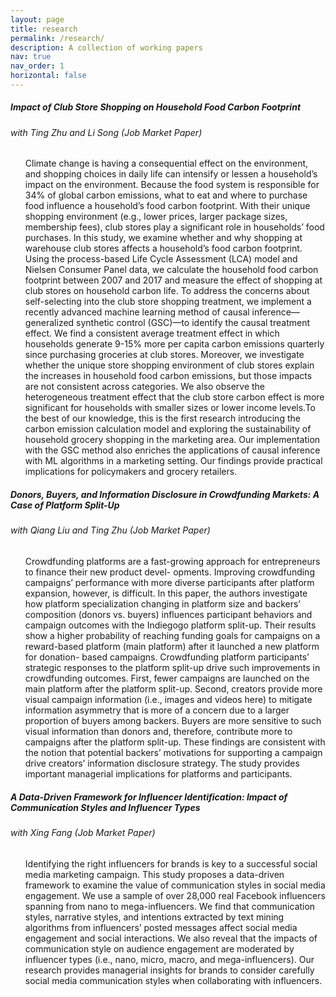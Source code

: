 ```yaml
---
layout: page
title: research
permalink: /research/
description: A collection of working papers
nav: true
nav_order: 1
horizontal: false
---
```


<div class="card mt-3">
  <div class="p-3">
    <div class="row">
      <div class="col-sm-10">
        <h5 class="font-weight-bold">Impact of Club Store Shopping on Household Food Carbon Footprint</h5>
      </div>
      <div class="col-sm-2 text-left text-sm-right">
        <!-- <span class="badge font-weight-bold danger-color-dark text-uppercase align-middle">
            10-701
        </span> -->
      </div>
    </div>
    <h6 class="font-italic mt-2 mt-sm-0">with Ting Zhu and Li Song
(Job Market Paper)</h6>
    <ul class="card-text font-weight-light list-group list-group-flush">
    Climate change is having a consequential effect on the environment, and shopping choices in daily life
can intensify or lessen a household’s impact on the environment. Because the food system is responsible for
34% of global carbon emissions, what to eat and where to purchase food influence a household’s food carbon
footprint. With their unique shopping environment (e.g., lower prices, larger package sizes, membership fees),
club stores play a significant role in households’ food purchases. In this study, we examine whether and why
shopping at warehouse club stores affects a household’s food carbon footprint. Using the process-based Life
Cycle Assessment (LCA) model and Nielsen Consumer Panel data, we calculate the household food carbon
footprint between 2007 and 2017 and measure the effect of shopping at club stores on household carbon life.
To address the concerns about self-selecting into the club store shopping treatment, we implement a recently
advanced machine learning method of causal inference—generalized synthetic control (GSC)—to identify the
causal treatment effect. We find a consistent average treatment effect in which households generate 9-15%
more per capita carbon emissions quarterly since purchasing groceries at club stores. Moreover, we investigate
whether the unique store shopping environment of club stores explain the increases in household food carbon
emissions, but those impacts are not consistent across categories. We also observe the heterogeneous treatment
effect that the club store carbon effect is more significant for households with smaller sizes or lower income
levels.To the best of our knowledge, this is the first research introducing the carbon emission calculation model
and exploring the sustainability of household grocery shopping in the marketing area. Our implementation
with the GSC method also enriches the applications of causal inference with ML algorithms in a marketing
setting. Our findings provide practical implications for policymakers and grocery retailers.
    </ul>
  </div>
</div>

<div class="card mt-3">
  <div class="p-3">
    <div class="row">
      <div class="col-sm-10">
        <h5 class="font-weight-bold">Donors, Buyers, and Information Disclosure in Crowdfunding Markets: A Case of Platform
Split-Up</h5>
      </div>
      <div class="col-sm-2 text-left text-sm-right">
        <!-- <span class="badge font-weight-bold danger-color-dark text-uppercase align-middle">
            10-701
        </span> -->
      </div>
    </div>
    <h6 class="font-italic mt-2 mt-sm-0">with Qiang Liu and Ting Zhu
(Job Market Paper)</h6>
    <ul class="card-text font-weight-light list-group list-group-flush">
      Crowdfunding platforms are a fast-growing approach for entrepreneurs to finance their new product devel-
opments. Improving crowdfunding campaigns’ performance with more diverse participants after platform
expansion, however, is difficult. In this paper, the authors investigate how platform specialization changing
in platform size and backers’ composition (donors vs. buyers) influences participant behaviors and campaign
outcomes with the Indiegogo platform split-up. Their results show a higher probability of reaching funding
goals for campaigns on a reward-based platform (main platform) after it launched a new platform for donation-
based campaigns. Crowdfunding platform participants’ strategic responses to the platform split-up drive such
improvements in crowdfunding outcomes. First, fewer campaigns are launched on the main platform after the
platform split-up. Second, creators provide more visual campaign information (i.e., images and videos here)
to mitigate information asymmetry that is more of a concern due to a larger proportion of buyers among
backers. Buyers are more sensitive to such visual information than donors and, therefore, contribute more to
campaigns after the platform split-up. These findings are consistent with the notion that potential backers’
motivations for supporting a campaign drive creators’ information disclosure strategy. The study provides
important managerial implications for platforms and participants.
    </ul>
  </div>
</div>

<div class="card mt-3">
  <div class="p-3">
    <div class="row">
      <div class="col-sm-10">
        <h5 class="font-weight-bold">A Data-Driven Framework for Influencer Identification: Impact of Communication Styles and
Influencer Types</h5>
      </div>
      <div class="col-sm-2 text-left text-sm-right">
        <!-- <span class="badge font-weight-bold danger-color-dark text-uppercase align-middle">
            10-701
        </span> -->
      </div>
    </div>
    <h6 class="font-italic mt-2 mt-sm-0">with Xing Fang
(Job Market Paper)</h6>
    <ul class="card-text font-weight-light list-group list-group-flush">
      Identifying the right influencers for brands is key to a successful social media marketing campaign. This
study proposes a data-driven framework to examine the value of communication styles in social media
engagement. We use a sample of over 28,000 real Facebook influencers spanning from nano to
mega-influencers. We find that communication styles, narrative styles, and intentions extracted by text
mining algorithms from influencers’ posted messages affect social media engagement and social interactions.
We also reveal that the impacts of communication style on audience engagement are moderated by
influencer types (i.e., nano, micro, macro, and mega-influencers). Our research provides managerial insights
for brands to consider carefully social media communication styles when collaborating with influencers.
    </ul>
  </div>
</div>
